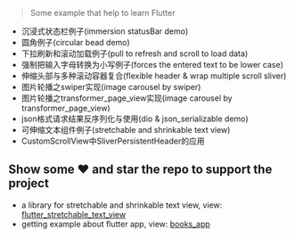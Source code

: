 >Some example that help to learn Flutter

* 沉浸式状态栏例子(immersion statusBar demo)
* 圆角例子(circular bead demo)
* 下拉刷新和滚动加载例子(pull to refresh and scroll to load data)
* 强制把输入字母转换为小写例子(forces the entered text to be lower case)
* 伸缩头部与多种滚动容器复合(flexible header & wrap multiple scroll sliver)
* 图片轮播之swiper实现(image carousel by swiper)
* 图片轮播之transformer_page_view实现(image carousel by transformer_page_view)
* json格式请求结果反序列化与使用(dio & json_serializable demo)
* 可伸缩文本组件例子(stretchable and shrinkable text view)
* CustomScrollView中SliverPersistentHeader的应用

## Show some :heart: and star the repo to support the project

* a library for stretchable and shrinkable text view, view: [flutter_stretchable_text_view](https://github.com/shellhong6/flutter_stretchable_text_view)
* getting example about flutter app, view: [books_app](https://github.com/shellhong6/books_app)